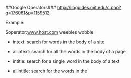 ##Google Operators###
http://libguides.mit.edu/c.php?g=176061&p=1159512

Example:

$operator:www.host.com weebles wobble

* intext:
search for words in the body of a site

* allintext:
search for all the words in the body of a page

* intitle:
search for a single word in the body of a text

* allintitle:
search for the words in the <title> of a page

* inurl:
search for a word or phrase in URL of a page

* allinurl:
search for words in the URL of a page

* define:
find the definition of a word

* filetype:
search for a file type, eg, pdf

* movie:
search showtimes of a movie with zip code, title, etc.

* phonebook/bphonebook/rphonebook
search for contact information, business/residentdial
